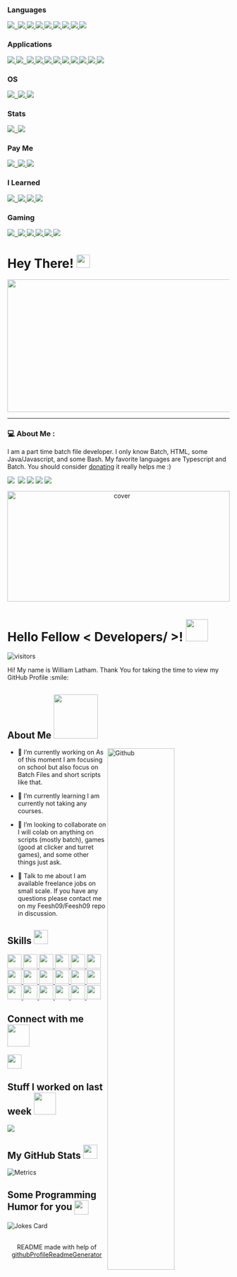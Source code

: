 ### Languages
<a href="https://www.tutorialspoint.com/lua/index.htm">
<img src="https://img.shields.io/badge/Lua-2C2D72?style=for-the-badge&logo=lua&logoColor=white"/>&nbsp;
</a>
<a href="https://www.w3schools.com/java/default.asp">
<img src="https://img.shields.io/badge/Java-ED8B00?style=for-the-badge&logo=java&logoColor=white"/>
</a>
<a href="https://www.w3schools.com/html/">
<img src="https://img.shields.io/badge/HTML5-E34F26?style=for-the-badge&logo=html&logoColor=white"/>
</a>
<a href="https://www.w3schools.com/typescript/">
<img src="https://img.shields.io/badge/TypeScript-007ACC?style=for-the-badge&logo=typescript&logoColor=white"/>
</a>
<a href="https://www.w3schools.com/js/">
<img src="https://img.shields.io/badge/JavaScript-323330?style=for-the-badge&logo=javascript&logoColor=F7DF1E"/>
</a>
<a href="https://www.w3schools.com/css/">
<img src="https://img.shields.io/badge/CSS-239120?&style=for-the-badge&logo=css&logoColor=white"/>
</a>
<a href="https://learn.adafruit.com/hello-world-of-robotics-with-crickit?view=all">
<img src="https://img.shields.io/badge/adafruit-000000?style=for-the-badge&logo=adafruit&logoColor=white"/>
</a>
<a href="https://www.w3schools.com/nodejs/nodejs_raspberrypi.asp">
<img src="https://img.shields.io/badge/Raspberry%20Pi-A22846?style=for-the-badge&logo=Raspberry%20Pi&logoColor=white"/>
</a>
<a href="https://microbit.org/get-started/home-learning/">
<img src="https://img.shields.io/badge/micro:bit-00ED00?style=for-the-badge&logo=micro:bit&logoColor=white"/>
</a>

### Applications
<a href="https://www.w3schools.io/editor/vscode-introduction/">
<img src="https://img.shields.io/badge/Visual_Studio_Code-0078D4?style=for-the-badge&logo=visual%20studio%20code&logoColor=white"/>
</a>
<a href="https://www.torproject.org/">
<img src="https://img.shields.io/badge/Tor_Browser-7D4698?style=for-the-badge&logo=Tor-Browser&logoColor=white"/>&nbsp;
</a>
<a href="https://www.microsoft.com/en-us/edge">
<img src="https://img.shields.io/badge/Microsoft_Edge-0078D7?style=for-the-badge&logo=Microsoft-edge&logoColor=white"/>
</a>
<a href="https://www.google.com/chrome/">
<img src="https://img.shields.io/badge/Google_chrome-4285F4?style=for-the-badge&logo=Google-chrome&logoColor=white"/>
</a>
<a href="https://www.microsoft.com/store/apps/9n0dx20hk701">
<img src="https://img.shields.io/badge/windows%20terminal-4D4D4D?style=for-the-badge&logo=windows%20terminal&logoColor=white"/>
</a>
<a href="https://learn.microsoft.com/en-us/powershell/">
<img src="https://img.shields.io/badge/Powershell-2CA5E0?style=for-the-badge&logo=powershell&logoColor=white"/>
</a>
<a href="https://www.microsoft.com/">
<img src="https://img.shields.io/badge/Microsoft-666666?style=for-the-badge&logo=microsoft&logoColor=white"/>
</a>
<a href="https://www.microsoft.com/en-ww/microsoft-365/word">
<img src="https://img.shields.io/badge/Microsoft_Word-2B579A?style=for-the-badge&logo=microsoft-word&logoColor=white"/>
</a>
<a href="https://www.microsoft.com/en-us/microsoft-365/excel">
<img src="https://img.shields.io/badge/Microsoft_Excel-217346?style=for-the-badge&logo=microsoft-excel&logoColor=white"/>
</a>
<a href="https://www.blender.org/">
<img src="https://img.shields.io/badge/blender-%23F5792A.svg?style=for-the-badge&logo=blender&logoColor=white"/>
</a>
<a href="https://open.spotify.com/">
<img src="https://img.shields.io/badge/Spotify-1ED760?&style=for-the-badge&logo=spotify&logoColor=white"/>
</a>

### OS
<a href="https://www.microsoft.com/en-us/windows">
<img src="https://img.shields.io/badge/Windows-0078D6?style=for-the-badge&logo=windows&logoColor=white"/>&nbsp;
</a>
<a href="https://www.linux.org/">
<img src="https://img.shields.io/badge/Linux-FCC624?style=for-the-badge&logo=linux&logoColor=black"/>
</a>
<a href="https://www.apple.com/ios/ios-16/">
<img src="https://img.shields.io/badge/iOS-000000?style=for-the-badge&logo=ios&logoColor=white"/>
</a>

### Stats
<a href="https://github.com/Feesh09">
<img src="https://github-readme-stats.vercel.app/api/top-langs/?username=Feesh09&theme=blue-green"/>&nbsp;
</a>
<a href="https://github.com/Feesh09">
<img src="https://github-readme-stats.vercel.app/api?username=Feesh09&theme=blue-green"/>
</a>

### Pay Me
<a href="">
<img src="https://img.shields.io/badge/sponsor-30363D?style=for-the-badge&logo=GitHub-Sponsors&logoColor=#white"/>&nbsp;
</a>
<a href="">
<img src="https://img.shields.io/badge/Patreon-F96854?style=for-the-badge&logo=patreon&logoColor=white"/>
</a>
<a href="https://www.buymeacoffee.com/feesh09">
<img src="https://img.shields.io/badge/Buy_Me_A_Coffee-FFDD00?style=for-the-badge&logo=buy-me-a-coffee&logoColor=black"/>
</a>

### I Learned
<a href="https://www.youtube.com">
<img src="https://img.shields.io/badge/YouTube-FF0000?style=for-the-badge&logo=youtube&logoColor=white"/>&nbsp;
</a>
<a href="https://exercism.org/dashboard">
<img src="https://img.shields.io/badge/Exercism-009CAB?style=for-the-badge&logo=exercism&logoColor=white"/>
</a>
<a href="https://www.duolingo.com/">
<img src="https://img.shields.io/badge/Duolingo-58CC02?style=for-the-badge&logo=Duolingo&logoColor=white"/>
</a>
<a href="https://www.codecademy.com/">
<img src="https://img.shields.io/badge/Codecademy-FFF0E5?style=for-the-badge&logo=codecademy&logoColor=303347"/>
</a>

### Gaming
<a href="https://www.xbox.com/en-US">
<img src="https://img.shields.io/badge/Xbox-107C10?style=for-the-badge&logo=xbox&logoColor=white"/>&nbsp;
</a>
<a href="https://store.steampowered.com/">
<img src="https://img.shields.io/badge/Steam-000000?style=for-the-badge&logo=steam&logoColor=white"/>
</a>
<a href="https://itch.io/">
<img src="https://img.shields.io/badge/Itch.io-FA5C5C?style=for-the-badge&logo=itchdotio&logoColor=white"/>
</a>
<a href="https://store.epicgames.com/en-US/">
<img src="https://img.shields.io/badge/Epic%20Games-313131?style=for-the-badge&logo=Epic%20Games&logoColor=white"/>
</a>
<a href="https://www.counter-strike.net/">
<img src="https://img.shields.io/badge/Counter_Strike-000000?style=for-the-badge&logo=counter-strike&logoColor=white"/>
</a>
<a href="https://us.shop.battle.net/">
<img src="https://img.shields.io/badge/Battle.net-000?style=for-the-badge&logo=battle.net&logoColor=148EFF"/>
</a>

<h1>
  Hey There!
  <img src="https://media.giphy.com/media/hvRJCLFzcasrR4ia7z/giphy.gif" width="30px"/>
</h1>

<div align="center">
  <img src="https://media.giphy.com/media/dWesBcTLavkZuG35MI/giphy.gif" width="600" height="300"/>
</div>

---

### 💻 About Me :

I am a part time batch file developer.
I only know Batch, HTML, some Java/Javascript, and some Bash.
My favorite languages are Typescript and Batch.
You should consider [donating](https://www.buymeacoffee.com/feesh09) it really helps me :)

<img src="https://forthebadge.com/images/badges/made-with-crayons.svg"/>&nbsp;
<img src="https://forthebadge.com/images/badges/built-with-science.svg"/>
<img src="https://forthebadge.com/images/badges/it-works-why.svg"/>
<img src="https://forthebadge.com/images/badges/its-not-a-lie-if-you-believe-it.svg"/>
<img src="https://forthebadge.com/images/badges/reading-6th-grade-level.svg"/>




<div align="center">
<img width="100%" height = "250px" src="https://raw.githubusercontent.com/rahulbanerjee26/githubProfileReadmeGenerator/main/banners/banner4.gif" alt="cover" />
</div>

<h1> Hello Fellow < Developers/ >! <img src = "https://raw.githubusercontent.com/rahulbanerjee26/githubProfileReadmeGenerator/main/gifs/wave.gif" width = 50px height='50px'> </h1>
<p align='center'>

![visitors](https://visitor-badge.glitch.me/badge?page_id=Feesh09.Feesh09)

</p>
<div size='20px'> Hi! My name is William Latham. Thank You for taking the time to view my GitHub Profile :smile: 
</div>

<h2> About Me <img src = "https://raw.githubusercontent.com/rahulbanerjee26/githubProfileReadmeGenerator/main/gifs/eatSleepCodeRepeat.gif" width = 100px height='100px'></h2>

<img width="55%" align="right" alt="Github" src="https://raw.githubusercontent.com/rahulbanerjee26/githubProfileReadmeGenerator/47a1a7b035154ce002fffc42e803b6ca8acbc4f3/gifs/git-header.svg" />


- 🔭 I’m currently working on As of this moment I am focusing on school but also focus on Batch Files and short scripts like that.

- 🌱 I’m currently learning I am currently not taking any courses. 

- 👯 I’m looking to collaborate on I will colab on anything on scripts (mostly batch), games (good at clicker and turret games), and some other things just ask. 

- 💬 Talk to me about I am available freelance jobs on small scale. If you have any questions please contact me on my Feesh09/Feesh09 repo in discussion. 

<h2> Skills <img src = "https://raw.githubusercontent.com/rahulbanerjee26/githubProfileReadmeGenerator/main/gifs/code.gif" width = 32px height=32px> </h2>
<a href= https://github.com/Feesh09?tab=repositories&q=&type=&language=python&sort= > <img width ='32px' height='32px' src ='https://raw.githubusercontent.com/rahulbanerjee26/githubAboutMeGenerator/main/icons/python.svg'> </a>
<a href= https://github.com/Feesh09?tab=repositories&q=&type=&language=javascript&sort= > <img width ='32px' height='32px' src ='https://raw.githubusercontent.com/rahulbanerjee26/githubAboutMeGenerator/main/icons/javascript.svg'> </a>
<a href= https://github.com/Feesh09?tab=repositories&q=&type=&language=c&sort= > <img width ='32px' height='32px' src ='https://raw.githubusercontent.com/rahulbanerjee26/githubAboutMeGenerator/main/icons/c.svg'> </a>
<a href= https://github.com/Feesh09?tab=repositories&q=&type=&language=html&sort= > <img width ='32px' height='32px' src ='https://raw.githubusercontent.com/rahulbanerjee26/githubAboutMeGenerator/main/icons/html.svg'> </a>
<a href= https://github.com/Feesh09?tab=repositories&q=&type=&language=css&sort= > <img width ='32px' height='32px' src ='https://raw.githubusercontent.com/rahulbanerjee26/githubAboutMeGenerator/main/icons/css.svg'> </a>
<a href= https://github.com/Feesh09?tab=repositories&q=&type=&language=java&sort= > <img width ='32px' height='32px' src ='https://raw.githubusercontent.com/rahulbanerjee26/githubAboutMeGenerator/main/icons/java.svg'> </a>
<a href= https://github.com/Feesh09?tab=repositories&q=&type=&language=bash&sort= > <img width ='32px' height='32px' src ='https://raw.githubusercontent.com/rahulbanerjee26/githubAboutMeGenerator/main/icons/bash.svg'> </a>
<a href= https://github.com/Feesh09?tab=repositories&q=&type=&language=cpp&sort= > <img width ='32px' height='32px' src ='https://raw.githubusercontent.com/rahulbanerjee26/githubAboutMeGenerator/main/icons/cpp.svg'> </a>
<a href= https://github.com/Feesh09?tab=repositories&q=&type=&language=discord&sort= > <img width ='32px' height='32px' src ='https://raw.githubusercontent.com/rahulbanerjee26/githubAboutMeGenerator/main/icons/discord.svg'> </a>
<a href= https://github.com/Feesh09?tab=repositories&q=&type=&language=github&sort= > <img width ='32px' height='32px' src ='https://raw.githubusercontent.com/rahulbanerjee26/githubAboutMeGenerator/main/icons/github.svg'> </a>
<a href= https://github.com/Feesh09?tab=repositories&q=&type=&language=git&sort= > <img width ='32px' height='32px' src ='https://raw.githubusercontent.com/rahulbanerjee26/githubAboutMeGenerator/main/icons/git.svg'> </a>
<a href= https://github.com/Feesh09?tab=repositories&q=&type=&language=google&sort= > <img width ='32px' height='32px' src ='https://raw.githubusercontent.com/rahulbanerjee26/githubAboutMeGenerator/main/icons/google.svg'> </a>
<a href= https://github.com/Feesh09?tab=repositories&q=&type=&language=linux&sort= > <img width ='32px' height='32px' src ='https://raw.githubusercontent.com/rahulbanerjee26/githubAboutMeGenerator/main/icons/linux.svg'> </a>
<a href= https://github.com/Feesh09?tab=repositories&q=&type=&language=nativescript&sort= > <img width ='32px' height='32px' src ='https://raw.githubusercontent.com/rahulbanerjee26/githubAboutMeGenerator/main/icons/nativescript.svg'> </a>
<a href= https://github.com/Feesh09?tab=repositories&q=&type=&language=spotify&sort= > <img width ='32px' height='32px' src ='https://raw.githubusercontent.com/rahulbanerjee26/githubAboutMeGenerator/main/icons/spotify.svg'> </a>
<a href= https://github.com/Feesh09?tab=repositories&q=&type=&language=stack-overflow&sort= > <img width ='32px' height='32px' src ='https://raw.githubusercontent.com/rahulbanerjee26/githubAboutMeGenerator/main/icons/stack-overflow.svg'> </a>
<a href= https://github.com/Feesh09?tab=repositories&q=&type=&language=typescript&sort= > <img width ='32px' height='32px' src ='https://raw.githubusercontent.com/rahulbanerjee26/githubAboutMeGenerator/main/icons/typescript.svg'> </a>
<a href= https://github.com/Feesh09?tab=repositories&q=&type=&language=youtube&sort= > <img width ='32px' height='32px' src ='https://raw.githubusercontent.com/rahulbanerjee26/githubAboutMeGenerator/main/icons/youtube.svg'> </a>


<h2> Connect with me <img src='https://raw.githubusercontent.com/rahulbanerjee26/githubProfileReadmeGenerator/main/gifs/handShake.gif' width="50px" height=50px> </h2>
<a href = 'https://www.github.com/Feesh09'> <img width = '32px' align= 'center' src="https://raw.githubusercontent.com/rahulbanerjee26/githubAboutMeGenerator/main/icons/github.svg"/></a> 


<h2> Stuff I worked on last week  <img src = "https://raw.githubusercontent.com/rahulbanerjee26/githubProfileReadmeGenerator/main/gifs/needABreak.gif" width = 50px height= 50px> </h2>
<a href="https://github.com/anuraghazra/github-readme-stats">
<img align="center" src="https://github-readme-stats.vercel.app/api/wakatime?username=@&compact=True"/>
</a>
<br>


<h2> My GitHub Stats <img src='https://raw.githubusercontent.com/rahulbanerjee26/githubProfileReadmeGenerator/main/gifs/github.gif' width='32px' height=32px> </h2>

![Metrics](https://metrics.lecoq.io/Feesh09?template=terminal&base.header=0&base.activity=0&base.repositories=0&base.metadata=0&languages=1&languages.limit=8&languages.colors=github&languages.threshold=0%25&config.timezone=America%2FToronto)

<h2> Some Programming Humor for you <img align ='center' src='https://raw.githubusercontent.com/rahulbanerjee26/githubProfileReadmeGenerator/main/gifs/winkFace.gif' width = '32px' height= '32px'></h2>

![Jokes Card](https://readme-jokes.vercel.app/api?theme=default)


<br>
<footer align='center'>README made with help of <a href='https://github.com/rahulbanerjee26/githubProfileReadmeGenerator'>githubProfileReadmeGenerator</a> </footer>
